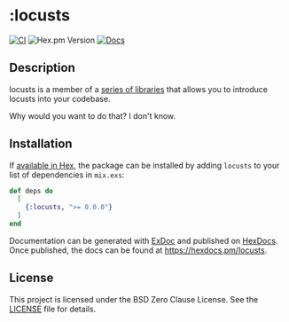 # :locusts

[![CI](https://github.com/locusts-r-us/locusts/actions/workflows/beam.yml/badge.svg)](https://github.com/locusts-r-us/locusts/actions/workflows/beam.yml)
![Hex.pm Version](https://img.shields.io/hexpm/v/locusts?logo=erlang)
[![Docs](https://img.shields.io/badge/docs-hexdocs.pm-blue?logo=elixir)](https://hexdocs.pm/locusts)

## Description

locusts is a member of a [series of libraries](https://github.com/locusts-r-us/locusts) that allows you to introduce locusts into your codebase.

Why would you want to do that? I don't know.

## Installation

If [available in Hex](https://hex.pm/docs/publish), the package can be installed
by adding `locusts` to your list of dependencies in `mix.exs`:

```elixir
def deps do
  [
    {:locusts, ">= 0.0.0"}
  ]
end
```

Documentation can be generated with
[ExDoc](https://github.com/elixir-lang/ex_doc) and published on
[HexDocs](https://hexdocs.pm). Once published, the docs can be found at
<https://hexdocs.pm/locusts>.

## License

This project is licensed under the BSD Zero Clause License. See the
[LICENSE](https://github.com/locusts-r-us/locusts/blob/master/LICENSE) file for details.
